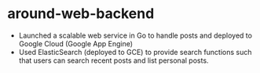 # around-web-backend
- Launched a scalable web service in Go to handle posts and deployed to Google Cloud (Google App Engine)
- Used ElasticSearch (deployed to GCE) to provide search functions such that users can search recent posts and list personal posts.
